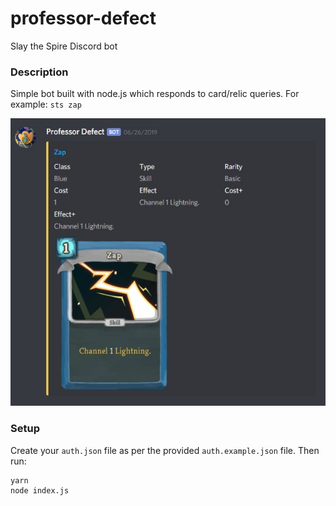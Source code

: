 # professor-defect
Slay the Spire Discord bot

### Description
Simple bot built with node.js which responds to card/relic queries. For example: `sts zap`

![Example](example.jpg)

### Setup
Create your `auth.json` file as per the provided `auth.example.json` file. Then run:
```
yarn
node index.js
```
